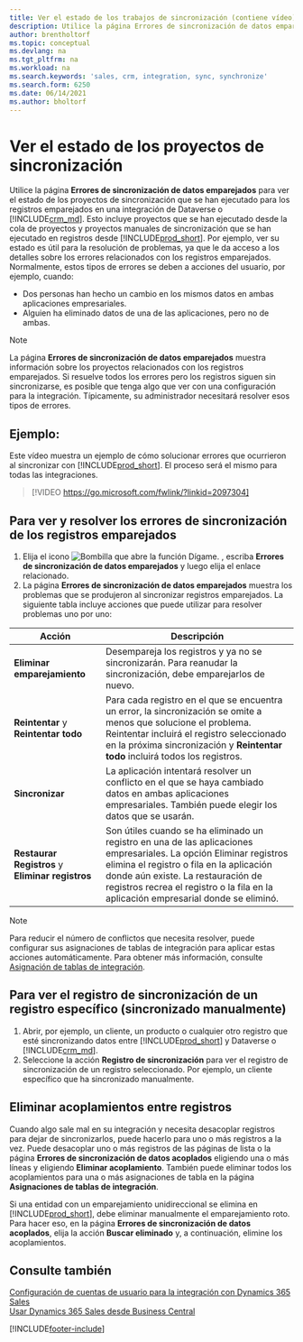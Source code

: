 ```yaml
---
title: Ver el estado de los trabajos de sincronización (contiene vídeo)
description: Utilice la página Errores de sincronización de datos emparejados para ver el estado de los proyectos de sincronización que se han ejecutado para los registros emparejados en integraciones.
author: brentholtorf
ms.topic: conceptual
ms.devlang: na
ms.tgt_pltfrm: na
ms.workload: na
ms.search.keywords: 'sales, crm, integration, sync, synchronize'
ms.search.form: 6250
ms.date: 06/14/2021
ms.author: bholtorf
---
```


# <a name="view-the-status-of-synchronization-jobs"></a><a name="view-the-status-of-synchronization-jobs"></a><a name="view-the-status-of-synchronization-jobs"></a><a name="view-the-status-of-synchronization-jobs"></a>Ver el estado de los proyectos de sincronización


Utilice la página **Errores de sincronización de datos emparejados** para ver el estado de los proyectos de sincronización que se han ejecutado para los registros emparejados en una integración de Dataverse o [!INCLUDE[crm_md](includes/crm_md.md)]. Esto incluye proyectos que se han ejecutado desde la cola de proyectos y proyectos manuales de sincronización que se han ejecutado en registros desde [!INCLUDE[prod_short](includes/prod_short.md)]. Por ejemplo, ver su estado es útil para la resolución de problemas, ya que le da acceso a los detalles sobre los errores relacionados con los registros emparejados. Normalmente, estos tipos de errores se deben a acciones del usuario, por ejemplo, cuando:  

* Dos personas han hecho un cambio en los mismos datos en ambas aplicaciones empresariales.
* Alguien ha eliminado datos de una de las aplicaciones, pero no de ambas.

> [!Note]
> La página **Errores de sincronización de datos emparejados** muestra información sobre los proyectos relacionados con los registros emparejados. Si resuelve todos los errores pero los registros siguen sin sincronizarse, es posible que tenga algo que ver con una configuración para la integración. Típicamente, su administrador necesitará resolver esos tipos de errores.   

## <a name="example"></a><a name="example"></a><a name="example"></a><a name="example"></a>Ejemplo:
Este vídeo muestra un ejemplo de cómo solucionar errores que ocurrieron al sincronizar con [!INCLUDE[prod_short](includes/cds_long_md.md)]. El proceso será el mismo para todas las integraciones. 

> [!VIDEO https://go.microsoft.com/fwlink/?linkid=2097304]


## <a name="to-view-and-resolve-synchronization-errors-for-coupled-records"></a><a name="to-view-and-resolve-synchronization-errors-for-coupled-records"></a><a name="to-view-and-resolve-synchronization-errors-for-coupled-records"></a><a name="to-view-and-resolve-synchronization-errors-for-coupled-records"></a>Para ver y resolver los errores de sincronización de los registros emparejados
1. Elija el icono ![Bombilla que abre la función Dígame.](media/ui-search/search_small.png "Dígame qué desea hacer") , escriba **Errores de sincronización de datos emparejados** y luego elija el enlace relacionado.
2. La página **Errores de sincronización de datos emparejados** muestra los problemas que se produjeron al sincronizar registros emparejados. La siguiente tabla incluye acciones que puede utilizar para resolver problemas uno por uno:

|Acción|Descripción|
|----|----|
|**Eliminar emparejamiento**|Desempareja los registros y ya no se sincronizarán. Para reanudar la sincronización, debe emparejarlos de nuevo. |
|**Reintentar** y **Reintentar todo**|Para cada registro en el que se encuentra un error, la sincronización se omite a menos que solucione el problema. Reintentar incluirá el registro seleccionado en la próxima sincronización y **Reintentar todo** incluirá todos los registros.|
|**Sincronizar**|La aplicación intentará resolver un conflicto en el que se haya cambiado datos en ambas aplicaciones empresariales. También puede elegir los datos que se usarán.|
|**Restaurar Registros** y **Eliminar registros**|Son útiles cuando se ha eliminado un registro en una de las aplicaciones empresariales. La opción Eliminar registros elimina el registro o fila en la aplicación donde aún existe. La restauración de registros recrea el registro o la fila en la aplicación empresarial donde se eliminó.|

> [!NOTE]
> Para reducir el número de conflictos que necesita resolver, puede configurar sus asignaciones de tablas de integración para aplicar estas acciones automáticamente. Para obtener más información, consulte [Asignación de tablas de integración](admin-how-to-modify-table-mappings-for-synchronization.md#mapping-integration-tables).

## <a name="to-view-the-synchronization-log-for-a-specific-manually-synchronized-record"></a><a name="to-view-the-synchronization-log-for-a-specific-manually-synchronized-record"></a><a name="to-view-the-synchronization-log-for-a-specific-manually-synchronized-record"></a><a name="to-view-the-synchronization-log-for-a-specific-manually-synchronized-record"></a>Para ver el registro de sincronización de un registro específico (sincronizado manualmente)
1. Abrir, por ejemplo, un cliente, un producto o cualquier otro registro que esté sincronizando datos entre [!INCLUDE[prod_short](includes/prod_short.md)] y Dataverse o [!INCLUDE[crm_md](includes/crm_md.md)].
2. Seleccione la acción **Registro de sincronización** para ver el registro de sincronización de un registro seleccionado. Por ejemplo, un cliente específico que ha sincronizado manualmente.

## <a name="remove-couplings-between-records"></a><a name="remove-couplings-between-records"></a><a name="remove-couplings-between-records"></a><a name="remove-couplings-between-records"></a>Eliminar acoplamientos entre registros
Cuando algo sale mal en su integración y necesita desacoplar registros para dejar de sincronizarlos, puede hacerlo para uno o más registros a la vez. Puede desacoplar uno o más registros de las páginas de lista o la página **Errores de sincronización de datos acoplados** eligiendo una o más líneas y eligiendo **Eliminar acoplamiento**. También puede eliminar todos los acoplamientos para una o más asignaciones de tabla en la página **Asignaciones de tablas de integración**. 

Si una entidad con un emparejamiento unidireccional se elimina en [!INCLUDE[prod_short](includes/prod_short.md)], debe eliminar manualmente el emparejamiento roto. Para hacer eso, en la página **Errores de sincronización de datos acoplados**, elija la acción **Buscar eliminado** y, a continuación, elimine los acoplamientos.

## <a name="see-also"></a><a name="see-also"></a><a name="see-also"></a><a name="see-also"></a>Consulte también
[Configuración de cuentas de usuario para la integración con Dynamics 365 Sales](admin-setting-up-integration-with-dynamics-sales.md)  
[Usar Dynamics 365 Sales desde Business Central](marketing-integrate-dynamicscrm.md)


[!INCLUDE[footer-include](includes/footer-banner.md)]
